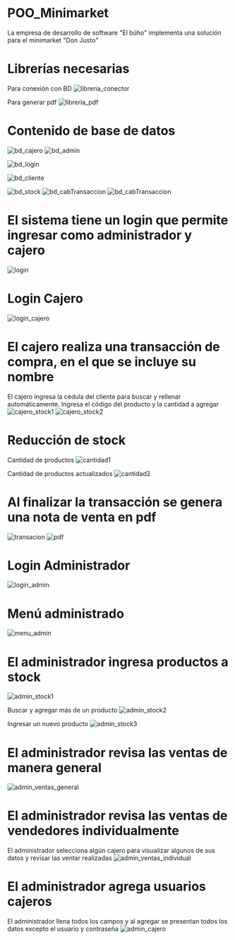 # POO_Minimarket
La empresa de desarrollo de software "El búho" implementa una solución para el minimarket "Don Justo"

# Librerías necesarias
Para conexión con BD
![libreria_conector](https://user-images.githubusercontent.com/117755180/222908329-fb4a6797-f52a-4889-a694-86b343269d17.png)

Para generar pdf
![libreria_pdf](https://user-images.githubusercontent.com/117755180/222908367-d9b68030-0c34-43f8-864b-e439baadc240.png)

# Contenido de base de datos
![bd_cajero](https://user-images.githubusercontent.com/117755180/222917360-50177075-c617-45fa-9df6-265afa208732.png)
![bd_admin](https://user-images.githubusercontent.com/117755180/222917374-d8765e23-2e33-478a-a4dc-b40672f1d27c.png)

![bd_login](https://user-images.githubusercontent.com/117755180/222917379-acbfede0-a97b-4f33-ad2d-492baed8f1c0.png)

![bd_cliente](https://user-images.githubusercontent.com/117755180/222917945-94cf75ab-6f00-4b36-b6f5-d79306d97d44.png)

![bd_stock](https://user-images.githubusercontent.com/117755180/222917548-30ec01f5-056a-4a74-9ca3-4dd3e46ac160.png)
![bd_cabTransaccion](https://user-images.githubusercontent.com/117755180/222917380-a5a6748e-b769-4d73-b2ca-394f04bf9e82.png)
![bd_cabTransaccion](https://user-images.githubusercontent.com/117755180/222917738-de0deaa3-adf3-4de6-b3c1-039a719b845e.png)

# El sistema tiene un login que permite ingresar como administrador y cajero
![login](https://user-images.githubusercontent.com/117755180/222908498-23eb4f8d-0415-4061-aabf-6811268ce988.png)

# Login Cajero
![login_cajero](https://user-images.githubusercontent.com/117755180/222908523-1b68f234-173e-49cc-9e5b-629c4ae3919d.png)

# El cajero realiza una transacción de compra, en el que se incluye su nombre

El cajero ingresa la cédula del cliente para buscar y rellenar automáticamente. Ingresa el código del producto y la cantidad a agregar
![cajero_stock1](https://user-images.githubusercontent.com/117755180/222908641-5ab3bfd2-5394-4160-81de-7df7e038820a.png)
![cajero_stock2](https://user-images.githubusercontent.com/117755180/222908645-f7a9b964-d045-4e5b-b5da-55e37c4865f6.png)

# Reducción de stock

Cantidad de productos 
![cantidad1](https://user-images.githubusercontent.com/117755180/222914863-4327b531-237c-4875-8998-1aeb869dbf87.png)

Cantidad de productos actualizados
![cantidad2](https://user-images.githubusercontent.com/117755180/222914869-3fbed856-bda2-4c87-a81b-40571b434acc.png)


# Al finalizar la transacción se genera una nota de venta en pdf
![transacion](https://user-images.githubusercontent.com/117755180/222908986-94ce1da9-2237-40d0-9840-76d27424d616.png)
![pdf](https://user-images.githubusercontent.com/117755180/222909015-44e216f4-9c3f-4022-8342-a62fdfb5b4ff.png)

# Login Administrador
![login_admin](https://user-images.githubusercontent.com/117755180/222909165-b47c9b48-d6ea-4e1b-a7d3-99846a7f51b1.png)

# Menú administrado
![menu_admin](https://user-images.githubusercontent.com/117755180/222909291-006b8885-50aa-4c93-aafe-eb4edf5b04ed.png)

# El administrador ingresa productos a stock
![admin_stock1](https://user-images.githubusercontent.com/117755180/222909518-8ddade58-e682-49fa-9e6e-d2fa3e87c195.png)

Buscar y agregar más de un producto
![admin_stock2](https://user-images.githubusercontent.com/117755180/222909548-0dbd7211-28e3-4c0c-a802-36c09cc078ee.png)

Ingresar un nuevo producto
![admin_stock3](https://user-images.githubusercontent.com/117755180/222909574-31368d0e-42fa-4fe6-a28d-e64ac46f90f0.png)

# El administrador revisa las ventas de manera general
![admin_ventas_general](https://user-images.githubusercontent.com/117755180/222909730-cde786eb-a377-41f3-b1b6-e4945980f036.png)

# El administrador revisa las ventas de vendedores individualmente

El administrador selecciona algún cajero para visualizar algunos de sus datos y revisar las ventar realizadas
![admin_ventas_individual](https://user-images.githubusercontent.com/117755180/222909955-c5e4c6ee-c770-4a77-b912-646cbca8e66f.png)

# El administrador agrega usuarios cajeros

El administrador llena todos los campos y al agregar se presentan todos los datos excepto el usuario y contraseña
![admin_cajero](https://user-images.githubusercontent.com/117755180/222910059-d5f170b2-2d5d-4b63-93a9-37d3f91b982d.png)


